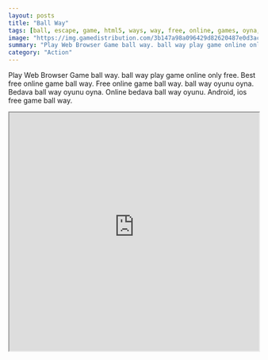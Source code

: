 ```yaml
---
layout: posts
title: "Ball Way"
tags: [ball, escape, game, html5, ways, way, free, online, games, oyna, game, free, games, play, play, games]
image: "https://img.gamedistribution.com/3b147a98a096429d82620487e0d3acde.jpg"
summary: "Play Web Browser Game ball way. ball way play game online only free. Best free online game ball way. Free online game ball way. ball way oyunu oyna. Bedava ball way oyunu oyna. Online bedava ball way oyunu. Android, ios free game ball way."
category: "Action"
---
```


Play Web Browser Game ball way. ball way play game online only free. Best free online game ball way. Free online game ball way. ball way oyunu oyna. Bedava ball way oyunu oyna. Online bedava ball way oyunu. Android, ios free game ball way.

<iframe width="100%" height="480px;" src="https://html5.gamedistribution.com/3b147a98a096429d82620487e0d3acde/"></iframe>